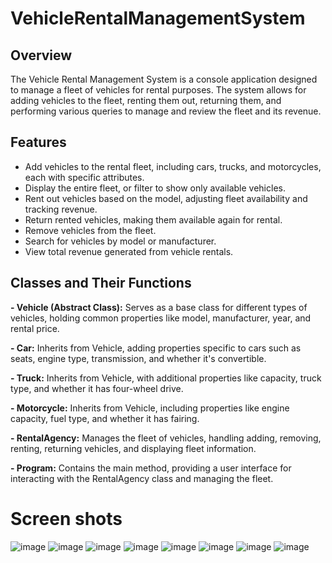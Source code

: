 # VehicleRentalManagementSystem

## Overview
The Vehicle Rental Management System is a console application designed to manage a fleet of vehicles for rental purposes. The system allows for adding vehicles to the fleet, renting them out, returning them, and performing various queries to manage and review the fleet and its revenue.

## Features
- Add vehicles to the rental fleet, including cars, trucks, and motorcycles, each with specific attributes.
- Display the entire fleet, or filter to show only available vehicles.
- Rent out vehicles based on the model, adjusting fleet availability and tracking revenue.
- Return rented vehicles, making them available again for rental.
- Remove vehicles from the fleet.
- Search for vehicles by model or manufacturer.
- View total revenue generated from vehicle rentals.

## Classes and Their Functions

**- Vehicle (Abstract Class):** Serves as a base class for different types of vehicles, holding common properties like model, manufacturer, year, and rental price.

**- Car:** Inherits from Vehicle, adding properties specific to cars such as seats, engine type, transmission, and whether it's convertible.

**- Truck:** Inherits from Vehicle, with additional properties like capacity, truck type, and whether it has four-wheel drive.

**- Motorcycle:** Inherits from Vehicle, including properties like engine capacity, fuel type, and whether it has fairing.

**- RentalAgency:** Manages the fleet of vehicles, handling adding, removing, renting, returning vehicles, and displaying fleet information.

**- Program:** Contains the main method, providing a user interface for interacting with the RentalAgency class and managing the fleet.

# Screen shots

![image](https://github.com/Jenishkumarbhalala/VehicleRentalManagementSystem/assets/142840309/8a5c82dd-9dfe-4fec-98ea-27877c5c8998)
![image](https://github.com/Jenishkumarbhalala/VehicleRentalManagementSystem/assets/142840309/aeb8a41e-47fa-40b4-9235-fa1b9af9ddfa)
![image](https://github.com/Jenishkumarbhalala/VehicleRentalManagementSystem/assets/142840309/78a179f2-43a4-4965-bc8b-40d5df50f833)
![image](https://github.com/Jenishkumarbhalala/VehicleRentalManagementSystem/assets/142840309/e7b9fdee-c965-4489-a91b-b1e571df5853)
![image](https://github.com/Jenishkumarbhalala/VehicleRentalManagementSystem/assets/142840309/d3961ad3-1fa1-4b3b-a4a5-b3600731eae0)
![image](https://github.com/Jenishkumarbhalala/VehicleRentalManagementSystem/assets/142840309/a485013d-8416-4fa1-8907-62927ec943f7)
![image](https://github.com/Jenishkumarbhalala/VehicleRentalManagementSystem/assets/142840309/ab8e0d4f-8797-46f3-9c46-a4861ec31b0c)
![image](https://github.com/Jenishkumarbhalala/VehicleRentalManagementSystem/assets/142840309/1d522518-8d2d-4340-a956-17f9c9ea51b6)
